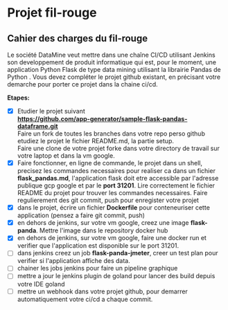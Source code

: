 # Projet fil-rouge

## Cahier des charges du fil-rouge
Le société DataMine veut mettre dans une chaîne CI/CD utilisant Jenkins son developpement 
de produit informatique qui est, pour le moment, une application Python Flask de type data mining utilisant la librairie Pandas de Python .
Vous devez compléter le projet github existant, en précisant votre demarche pour porter ce projet dans la chaine ci/cd.   

**Etapes:**  
- [x] Etudier le projet suivant   
  **https://github.com/app-generator/sample-flask-pandas-dataframe.git**  
  Faire un fork de toutes les branches dans votre repo perso github  
  etudiez le projet le fichier README.md, la partie setup.   
  Faire une clone de votre projet forke dans votre directory de travail sur votre laptop et 
  dans la vm google.
- [x] Faire fonctionner, en ligne de commande,  le projet dans un shell, precisez les commandes necessaires pour realiser ca dans un fichier **flask_pandas.md**, l'application flask doit etre accessible par l'adresse publique gcp google et par le **port 31201**. Lire correctement le fichier README du projet pour trouver les commandes necessaires. Faire regulierement des git commit, push pour enregister votre projet
- [x] dans le projet, écrire un fichier **Dockerfile** pour conteneuriser cette application (pensez a faire git commit, push) 
- [x] en dehors de jenkins, sur votre vm google, creez une image **flask-panda**. Mettre l'image dans le repository docker hub 
- [x] en dehors de jenkins, sur votre vm google,  faire une docker run et verifier que l'application est disponible sur le port 31201.
- [ ] dans jenkins creez un job **flask-panda-jmeter**, creer un test plan pour verifier si l'application affiche des data.
- [ ] chainer les jobs jenkins pour faire un pipeline graphique
- [ ] mettre a jour le jenkins plugin de goland pour lancer des build depuis votre IDE goland
- [ ] mettre un webhook dans votre projet github, pour demarrer automatiquement votre ci/cd a chaque commit.